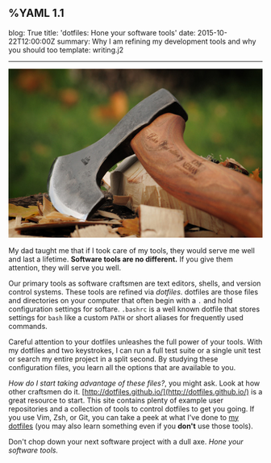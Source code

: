 %YAML 1.1
---
blog: True
title: 'dotfiles: Hone your software tools'
date: 2015-10-22T12:00:00Z
summary: Why I am refining my development tools and why you should too
template: writing.j2

---
<img class='book' src='axe.jpg'>

My dad taught me
that if I took care of my tools,
they would serve me well
and last a lifetime.
**Software tools are no different.**
If you give them attention,
they will serve you well.

Our primary tools as software craftsmen are
text editors,
shells,
and version control systems.
These tools are refined
via *dotfiles*.
dotfiles are those files and directories
on your computer
that often begin with a `.`
and hold configuration settings
for softare.
`.bashrc` is a well known dotfile
that stores settings for `bash`
like a custom `PATH`
or short aliases for frequently used commands.

Careful attention to your dotfiles
unleashes the full power of your tools.
With my dotfiles and two keystrokes,
I can run a full test suite
or a single unit test
or search my entire project
in a split second.
By studying these configuration files,
you learn all the options
that are available to you.

*How do I start taking advantage of these files?*,
you might ask.
Look at how other craftsmen do it.
[http://dotfiles.github.io/](http://dotfiles.github.io/)
is a great resource to start.
This site contains plenty of example user repositories
and a collection of tools to control dotfiles
to get you going.
If you use Vim, Zsh, or Git,
you can take a peek at what I've done
to [my dotfiles](https://github.com/mblayman/dotfiles)
(you may also learn something even if you **don't** use those tools).

Don't chop down your next software project
with a dull axe.
*Hone your software tools.*
